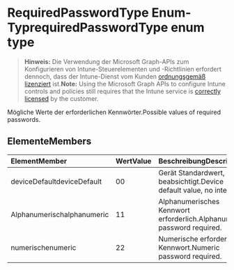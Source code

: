 # <a name="requiredpasswordtype-enum-type"></a><span data-ttu-id="66ec5-101">RequiredPasswordType Enum-Typ</span><span class="sxs-lookup"><span data-stu-id="66ec5-101">requiredPasswordType enum type</span></span>

> <span data-ttu-id="66ec5-102">**Hinweis:** Die Verwendung der Microsoft Graph-APIs zum Konfigurieren von Intune-Steuerelementen und -Richtlinien erfordert dennoch, dass der Intune-Dienst vom Kunden [ordnungsgemäß lizenziert](https://go.microsoft.com/fwlink/?linkid=839381) ist.</span><span class="sxs-lookup"><span data-stu-id="66ec5-102">**Note:** Using the Microsoft Graph APIs to configure Intune controls and policies still requires that the Intune service is [correctly licensed](https://go.microsoft.com/fwlink/?linkid=839381) by the customer.</span></span>

<span data-ttu-id="66ec5-103">Mögliche Werte der erforderlichen Kennwörter.</span><span class="sxs-lookup"><span data-stu-id="66ec5-103">Possible values of required passwords.</span></span>
## <a name="members"></a><span data-ttu-id="66ec5-104">Elemente</span><span class="sxs-lookup"><span data-stu-id="66ec5-104">Members</span></span>
|<span data-ttu-id="66ec5-105">Element</span><span class="sxs-lookup"><span data-stu-id="66ec5-105">Member</span></span>|<span data-ttu-id="66ec5-106">Wert</span><span class="sxs-lookup"><span data-stu-id="66ec5-106">Value</span></span>|<span data-ttu-id="66ec5-107">Beschreibung</span><span class="sxs-lookup"><span data-stu-id="66ec5-107">Description</span></span>|
|:---|:---|:---|
|<span data-ttu-id="66ec5-108">deviceDefault</span><span class="sxs-lookup"><span data-stu-id="66ec5-108">deviceDefault</span></span>|<span data-ttu-id="66ec5-109">0</span><span class="sxs-lookup"><span data-stu-id="66ec5-109">0</span></span>|<span data-ttu-id="66ec5-110">Gerät Standardwert, keine beabsichtigt.</span><span class="sxs-lookup"><span data-stu-id="66ec5-110">Device default value, no intent.</span></span>|
|<span data-ttu-id="66ec5-111">Alphanumerisch</span><span class="sxs-lookup"><span data-stu-id="66ec5-111">alphanumeric</span></span>|<span data-ttu-id="66ec5-112">1</span><span class="sxs-lookup"><span data-stu-id="66ec5-112">1</span></span>|<span data-ttu-id="66ec5-113">Alphanumerisches Kennwort erforderlich.</span><span class="sxs-lookup"><span data-stu-id="66ec5-113">Alphanumeric password required.</span></span>|
|<span data-ttu-id="66ec5-114">numerische</span><span class="sxs-lookup"><span data-stu-id="66ec5-114">numeric</span></span>|<span data-ttu-id="66ec5-115">2</span><span class="sxs-lookup"><span data-stu-id="66ec5-115">2</span></span>|<span data-ttu-id="66ec5-116">Numerische erforderliche Kennwort.</span><span class="sxs-lookup"><span data-stu-id="66ec5-116">Numeric password required.</span></span>|



